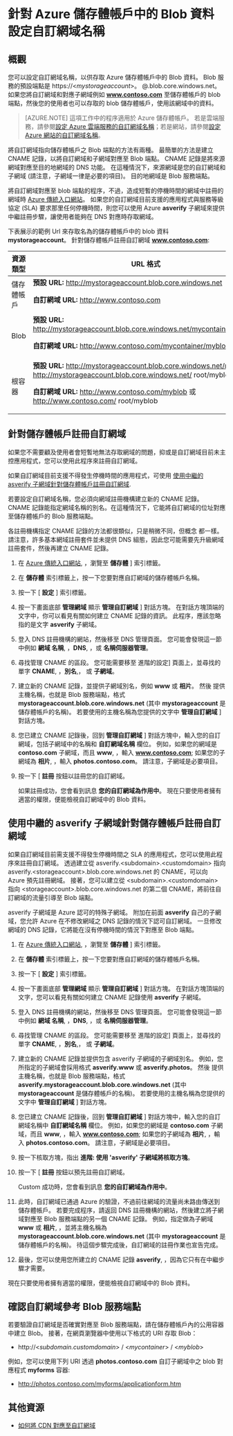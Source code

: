 <properties 
    pageTitle="針對 Azure 儲存體帳戶中的 Blob 資料設定網域名稱 | Microsoft Azure" 
    description="了解如何設定自訂網域名稱，用以存取 Azure 儲存體帳戶中的 Blob 資料。" 
    services="storage" 
    documentationCenter="" 
    authors="tamram" 
    manager="adinah" 
    editor=""/>

<tags 
    ms.service="storage" 
    ms.workload="storage" 
    ms.tgt_pltfrm="na" 
    ms.devlang="na" 
    ms.topic="article" 
    ms.date="09/03/2015" 
    ms.author="tamram"/>


# 針對 Azure 儲存體帳戶中的 Blob 資料設定自訂網域名稱

## 概觀

您可以設定自訂網域名稱，以供存取 Azure 儲存體帳戶中的 Blob 資料。 Blob 服務的預設端點是 https://<*mystorageaccount*>。 <containername>@<storageaccountname>.blob.core.windows.net。 如果您將自訂網域和對應子網域例如 **www.contoso.com** 至儲存體帳戶的 blob 端點，然後您的使用者也可以存取的 blob 儲存體帳戶，使用該網域中的資料。 


> [AZURE.NOTE]  這項工作中的程序適用於 Azure 儲存體帳戶。 若是雲端服務，請參閱<a href = "/develop/net/common-tasks/custom-dns/">設定 Azure 雲端服務的自訂網域名稱</a>；若是網站，請參閱<a href="/develop/net/common-tasks/custom-dns-web-site/">設定 Azure 網站的自訂網域名稱</a>。 

將自訂網域指向儲存體帳戶之 Blob 端點的方法有兩種。 最簡單的方法是建立 CNAME 記錄，以將自訂網域和子網域對應至 Blob 端點。 CNAME 記錄是將來源網域對應至目的地網域的 DNS 功能。 在這種情況下，來源網域是您的自訂網域和子網域 (請注意，子網域一律是必要的項目)。 目的地網域是 Blob 服務端點。

將自訂網域對應至 blob 端點的程序，不過，造成短暫的停機時間的網域中註冊的網域時 [Azure 傳統入口網站](manage.windowsazure.com)。 如果您的自訂網域目前支援的應用程式與服務等級協定 (SLA) 要求那里任何停機時間，則您可以使用 Azure **asverify** 子網域來提供中繼註冊步驟，讓使用者能夠在 DNS 對應時存取網域。

下表展示的範例 Url 來存取名為的儲存體帳戶中的 blob 資料 **mystorageaccount**。 針對儲存體帳戶註冊自訂網域 **www.contoso.com**:

資源類型|URL 格式
---|---
儲存體帳戶|**預設 URL:** http://mystorageaccount.blob.core.windows.net<p>**自訂網域 URL:** http://www.contoso.com</td>
Blob|**預設 URL:** http://mystorageaccount.blob.core.windows.net/mycontainer/myblob<p>**自訂網域 URL:** http://www.contoso.com/mycontainer/myblob
根容器|**預設 URL:** http://mystorageaccount.blob.core.windows.net/myblob 或 http://mystorageaccount.blob.core.windows.net/ root/myblob<p>**自訂網域 URL:** http://www.contoso.com/myblob 或 http://www.contoso.com/ root/myblob

## 針對儲存體帳戶註冊自訂網域

如果您不需要顧及使用者會短暫地無法存取網域的問題，抑或是自訂網域目前未主控應用程式，您可以使用此程序來註冊自訂網域。 

如果自訂網域目前支援不得發生停機時間的應用程式，可使用 <a href="#register-asverify">使用中繼的 asverify 子網域針對儲存體帳戶註冊自訂網域</a>.

若要設定自訂網域名稱，您必須向網域註冊機構建立新的 CNAME 記錄。 CNAME 記錄能指定網域名稱的別名。在這種情況下，它能將自訂網域的位址對應至儲存體帳戶的 Blob 服務端點。

各註冊機構指定 CNAME 記錄的方法都很類似，只是稍微不同，但概念
都一樣。 請注意，許多基本網域註冊套件並未提供 DNS 組態，因此您可能需要先升級網域註冊套件，然後再建立 CNAME 記錄。 

1.  在 [Azure 傳統入口網站](manage.windowsazure.com), ，瀏覽至 **儲存體** ] 索引標籤。

2.  在 **儲存體** 索引標籤上，按一下您要對應自訂網域的儲存體帳戶名稱。

3.  按一下 [ **設定** ] 索引標籤。

4.  按一下畫面底部 **管理網域** 顯示 **管理自訂網域** ] 對話方塊。 在對話方塊頂端的文字中，你可以看見有關如何建立 CNAME 記錄的資訊。 此程序，應該忽略指的是文字 **asverify** 子網域。

5.  登入 DNS 註冊機構的網站，然後移至
    DNS 管理頁面。 您可能會發現這一節中例如 **網域
    名稱**, ，**DNS**, ，或 **名稱伺服器管理**。

6.  尋找管理 CNAME 的區段。 您可能需要移至
    進階的設定] 頁面上，並尋找的單字 **CNAME**, ，**別名**,，
    或 **子網域**。

7.  建立新的 CNAME 記錄，並提供子網域別名，例如 **www** 或 **相片**。 然後
    提供主機名稱，也就是 Blob 服務端點，格式 **mystorageaccount.blob.core.windows.net** (其中 **mystorageaccount** 是儲存體帳戶的名稱)。 若要使用的主機名稱為您提供的文字中 **管理自訂網域** ] 對話方塊。

8.  您已建立 CNAME 記錄後，回到 **管理自訂網域** ] 對話方塊中，輸入您的自訂網域，包括子網域中的名稱和 **自訂網域名稱** 欄位。 例如，如果您的網域是 **contoso.com** 子網域，而且 **www**, ，輸入 **www.contoso.com**; 如果您的子網域為 **相片**, ，輸入 **photos.contoso.com**。 請注意，子網域是必要項目。

9. 按一下 [ **註冊** 按鈕以註冊您的自訂網域。 

    如果註冊成功，您會看到訊息 **您的自訂網域為作用中**。 現在只要使用者擁有適當的權限，便能檢視自訂網域中的 Blob 資料。 

## 使用中繼的 asverify 子網域針對儲存體帳戶註冊自訂網域

如果自訂網域目前需支援不得發生停機時間之 SLA 的應用程式，您可以使用此程序來註冊自訂網域。 透過建立從 asverify.&lt;subdomain&gt;.&lt;customdomain&gt; 指向 asverify.&lt;storageaccount&gt;.blob.core.windows.net 的 CNAME，可以向 Azure 預先註冊網域。 接著，您可以建立從 &lt;subdomain&gt;.&lt;customdomain&gt; 指向 &lt;storageaccount&gt;.blob.core.windows.net 的第二個 CNAME，將前往自訂網域的流量引導至 Blob 端點。

asverify 子網域是 Azure 認可的特殊子網域。 附加在前面 **asverify** 自己的子網域，您允許 Azure 在不修改網域之 DNS 記錄的情況下認可自訂網域。 一旦修改網域的 DNS 記錄，它將能在沒有停機時間的情況下對應至 Blob 端點。

1.  在 [Azure 傳統入口網站](manage.windowsazure.com), ，瀏覽至 **儲存體** ] 索引標籤。

2.  在 **儲存體** 索引標籤上，按一下您要對應自訂網域的儲存體帳戶名稱。

3.  按一下 [ **設定** ] 索引標籤。

4.  按一下畫面底部 **管理網域** 顯示 **管理自訂網域** ] 對話方塊。 在對話方塊頂端的文字，您可以看見有關如何建立 CNAME 記錄使用 **asverify** 子網域。

5.  登入 DNS 註冊機構的網站，然後移至
    DNS 管理頁面。 您可能會發現這一節中例如 **網域
    名稱**, ，**DNS**, ，或 **名稱伺服器管理**。

6.  尋找管理 CNAME 的區段。 您可能需要移至
    進階的設定] 頁面上，並尋找的單字 **CNAME**, ，**別名**,，
    或 **子網域**。

7.  建立新的 CNAME 記錄並提供包含 asverify 子網域的子網域別名。 例如，您所指定的子網域會採用格式 **asverify.www** 或 **asverify.photos**。 然後
    提供主機名稱，也就是 Blob 服務端點，格式 **asverify.mystorageaccount.blob.core.windows.net** (其中 **mystorageaccount** 是儲存體帳戶的名稱)。 若要使用的主機名稱為您提供的文字中 **管理自訂網域** ] 對話方塊。

8.  您已建立 CNAME 記錄後，回到 **管理自訂網域** ] 對話方塊中，輸入您的自訂網域名稱中 **自訂網域名稱** 欄位。 例如，如果您的網域是 **contoso.com** 子網域，而且 **www**, ，輸入 **www.contoso.com**; 如果您的子網域為 **相片**, ，輸入 **photos.contoso.com**。 請注意，子網域是必要項目。

9.  按一下核取方塊，指出 **進階: 使用 'asverify' 子網域將核取方塊**。 

10. 按一下 [ **註冊** 按鈕以預先註冊自訂網域。 

    Custom 成功時，您會看到訊息 **您的自訂網域為作用中**。 

11. 此時，自訂網域已通過 Azure 的驗證，不過前往網域的流量尚未路由傳送到儲存體帳戶。 若要完成程序，請返回 DNS 註冊機構的網站，然後建立將子網域對應至 Blob 服務端點的另一個 CNAME 記錄。 例如，指定做為子網域 **www** 或 **相片**, ，並將主機名稱為 **mystorageaccount.blob.core.windows.net** (其中 **mystorageaccount** 是儲存體帳戶的名稱)。 待這個步驟完成後，自訂網域的註冊作業也宣告完成。

12. 最後，您可以使用您所建立的 CNAME 記錄 **asverify**, ，因為它只有在中繼步驟才需要。

現在只要使用者擁有適當的權限，便能檢視自訂網域中的 Blob 資料。

## 確認自訂網域參考 Blob 服務端點

若要驗證自訂網域是否確實對應至 Blob 服務端點，請在儲存體帳戶內的公用容器中建立 Blob。 接著，在網頁瀏覽器中使用以下格式的 URI 存取 Blob：

-   http://<*subdomain.customdomain*> / <*mycontainer*> / <*myblob*>

例如，您可以使用下列 URI 透過
**photos.contoso.com** 自訂子網域中之 blob 對應程式
**myforms** 容器:

-   http://photos.contoso.com/myforms/applicationform.htm

## 其他資源

-   <a href="http://msdn.microsoft.com/library/azure/gg680307.aspx">如何將 CDN 對應至自訂網域</a>
 

